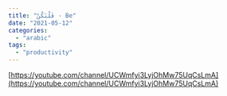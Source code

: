 ```yaml
---
title: "فَلْتَكُنْ - Be"
date: "2021-05-12"
categories:
  - "arabic"
tags:
  - "productivity"
---
```


[https://youtube.com/channel/UCWmfyi3LyjOhMw75UqCsLmA](https://youtube.com/channel/UCWmfyi3LyjOhMw75UqCsLmA)

